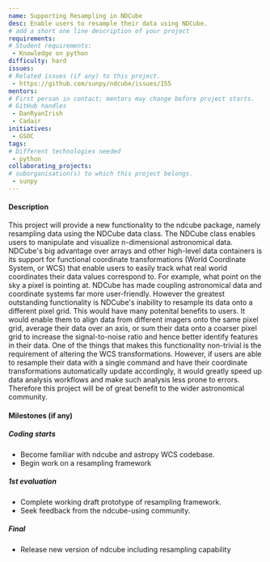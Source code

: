 ```yaml
---
name: Supporting Resampling in NDCube
desc: Enable users to resample their data using NDCube.
# add a short one line description of your project
requirements:
# Student requirements:
 - Knowledge on python
difficulty: hard
issues:
# Related issues (if any) to this project.
 - https://github.com/sunpy/ndcube/issues/155
mentors:
# First person in contact; mentors may change before project starts.
# GitHub handles
 - DanRyanIrish
 - Cadair
initiatives:
 - GSOC
tags:
# Different technologies needed
 - python
collaborating_projects:
# suborganisation(s) to which this project belongs.
 - sunpy
---
```



#### Description

This project will provide a new functionality to the ndcube package,
namely resampling data using the NDCube data class. The NDCube class 
enables users to manipulate and visualize n-dimensional astronomical data.
NDCube's big advantage over arrays and other high-level data containers
is its support for functional coordinate transformations 
(World Coordinate System, or WCS) that enable users to easily track
what real world coordinates their data values correspond to.
For example, what point on the sky a pixel is pointing at.
NDCube has made coupling astronomical data and coordinate systems far more
user-friendly.  However the greatest outstanding functionality is
NDCube's inability to resample its data onto a different pixel grid.
This would have many potenital benefits to users.
It would enable them to align data from different imagers onto the same
pixel grid, average their data over an axis, or sum their data onto
a coarser pixel grid to increase the signal-to-noise ratio and hence
better identify features in their data.
One of the things that makes this functionality non-trivial is
the requirement of altering the WCS transformations.
However, if users are able to resample their data with a single command
and have their coordinate transformations automatically update accordingly,
it would greatly speed up data analysis workflows and make such
analysis less prone to errors. 
Therefore this project will be of great benefit to the wider astronomical
community.

#### Milestones (if any)

##### Coding starts

* Become familiar with ndcube and astropy WCS codebase.
* Begin work on a resampling framework

##### 1st evaluation

* Complete working draft prototype of resampling framework.
* Seek feedback from the ndcube-using community.

##### Final

* Release new version of ndcube including resampling capability
